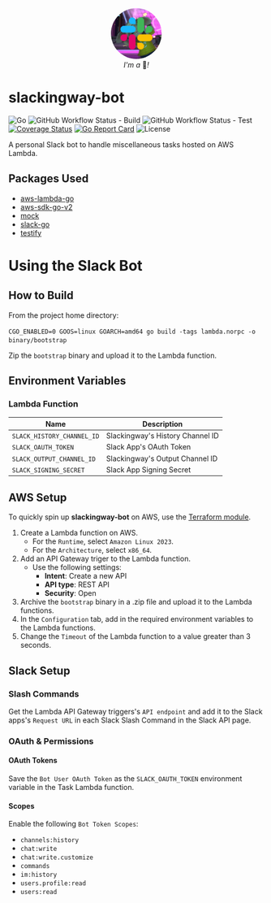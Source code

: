 <p align="center">
  <img width="100" style="border-radius: 50%" src="https://raw.githubusercontent.com/kn-lim/slackingway-bot/main/images/slackingway.png"></img>
  <br>
  <i>I'm a</i> 🤖<i>!</i>
</p>

# slackingway-bot

![Go](https://img.shields.io/github/go-mod/go-version/kn-lim/slackingway-bot)
![GitHub Workflow Status - Build](https://img.shields.io/github/actions/workflow/status/kn-lim/slackingway-bot/build.yaml)
![GitHub Workflow Status - Test](https://img.shields.io/github/actions/workflow/status/kn-lim/slackingway-bot/test.yaml?label=tests)
[![Coverage Status](https://coveralls.io/repos/github/kn-lim/slackingway-bot/badge.svg?branch=main)](https://coveralls.io/github/kn-lim/slackingway-bot?branch=main)
[![Go Report Card](https://goreportcard.com/badge/github.com/kn-lim/slackingway-bot)](https://goreportcard.com/report/github.com/kn-lim/slackingway-bot)
![License](https://img.shields.io/github/license/kn-lim/slackingway-bot)

A personal Slack bot to handle miscellaneous tasks hosted on AWS Lambda.

## Packages Used

- [aws-lambda-go](https://github.com/aws/aws-lambda-go/)
- [aws-sdk-go-v2](https://github.com/aws/aws-sdk-go-v2)
- [mock](https://github.com/uber-go/mock)
- [slack-go](https://github.com/slack-go/slack)
- [testify](https://github.com/stretchr/testify)

# Using the Slack Bot

## How to Build

From the project home directory: 

`CGO_ENABLED=0 GOOS=linux GOARCH=amd64 go build -tags lambda.norpc -o binary/bootstrap`

Zip the `bootstrap` binary and upload it to the Lambda function.

## Environment Variables

### Lambda Function

| Name | Description |
| - | - |
| `SLACK_HISTORY_CHANNEL_ID` | Slackingway's History Channel ID |
| `SLACK_OAUTH_TOKEN` | Slack App's OAuth Token |
| `SLACK_OUTPUT_CHANNEL_ID` | Slackingway's Output Channel ID |
| `SLACK_SIGNING_SECRET` | Slack App Signing Secret |

## AWS Setup

To quickly spin up **slackingway-bot** on AWS, use the [Terraform module](https://github.com/kn-lim/slackingway-bot/tree/main/terraform).

1. Create a Lambda function on AWS. 
    - For the `Runtime`, select `Amazon Linux 2023`.
    - For the `Architecture`, select `x86_64`.
2. Add an API Gateway triger to the Lambda function.
    - Use the following settings:
      - **Intent**: Create a new API
      - **API type**: REST API
      - **Security**: Open
3. Archive the `bootstrap` binary in a .zip file and upload it to the Lambda functions.
4. In the `Configuration` tab, add in the required environment variables to the Lambda functions.
5. Change the `Timeout` of the Lambda function to a value greater than 3 seconds.

## Slack Setup

### Slash Commands

Get the Lambda API Gateway triggers's `API endpoint` and add it to the Slack apps's `Request URL` in each Slack Slash Command in the Slack API page.

### OAuth & Permissions

#### OAuth Tokens

Save the `Bot User OAuth Token` as the `SLACK_OAUTH_TOKEN` environment variable in the Task Lambda function.

#### Scopes

Enable the following `Bot Token Scopes`:

- `channels:history`
- `chat:write`
- `chat:write.customize`
- `commands`
- `im:history`
- `users.profile:read`
- `users:read`
